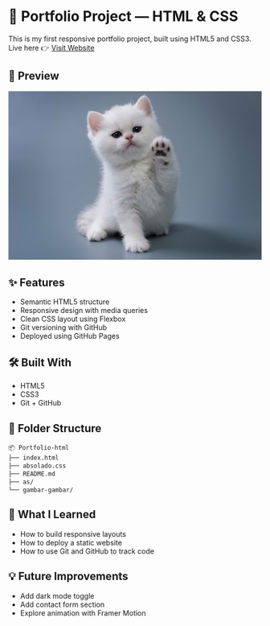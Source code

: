 # 🌸 Portfolio Project — HTML & CSS

This is my first responsive portfolio project, built using HTML5 and CSS3.  
Live here 👉 [Visit Website](https://fad-code.github.io/Portfolio-html/)

## 📸 Preview

![preview](./gambar-gambar/kucingku.jpg)

## ✨ Features

- Semantic HTML5 structure
- Responsive design with media queries
- Clean CSS layout using Flexbox
- Git versioning with GitHub
- Deployed using GitHub Pages

## 🛠 Built With

- HTML5
- CSS3
- Git + GitHub

## 📁 Folder Structure
```
📦 Portfolio-html
├── index.html
├── absolado.css
├── README.md
├── as/
└── gambar-gambar/
```
## 🧠 What I Learned

- How to build responsive layouts
- How to deploy a static website
- How to use Git and GitHub to track code

## 💡 Future Improvements

- Add dark mode toggle
- Add contact form section
- Explore animation with Framer Motion